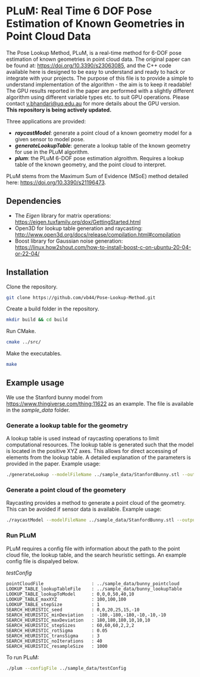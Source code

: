 # PLuM: Real Time 6 DOF Pose Estimation of Known Geometries in Point Cloud Data
<!-- About PLuM -->
The Pose Lookup Method, PLuM, is a real-time method for 6-DOF pose estimation of known geometries in point cloud data.
The original paper can be found at: https://doi.org/10.3390/s23063085, and the C++ code available here is designed to be easy to understand and ready to hack or integrate with your projects.
The purpose of this file is to provide a simple to understand implementation of the algorithm - the aim is to keep it readable!
The GPU results reported in the paper are performed with a slightly different algorithm using different variable types etc. to suit GPU operations. Please contact v.bhandari@uq.edu.au for more details about the GPU version.\
**This repository is being actively updated.**

<!-- The three applications. -->
Three applications are provided:
* ***raycastModel***: generate a point cloud of a known geometry model for a given sensor to model pose.
* ***generateLookupTable***: generate a lookup table of the known geometry for use in the PLuM algorithm.
* ***plum***: the PLuM 6-DOF pose estimation algroithm. Requires a lookup table of the known geometry, and the point cloud to interpret.

<!-- The Maximum Sum of Evidence (MSoE) methdo. -->
PLuM stems from the Maximum Sum of Evidence (MSoE) method detailed here: https://doi.org/10.3390/s21196473.

## Dependencies
* The *Eigen* library for matrix operations: https://eigen.tuxfamily.org/dox/GettingStarted.html
* Open3D for lookup table generation and raycasting: http://www.open3d.org/docs/release/compilation.html#compilation
* Boost library for Gaussian noise generation: https://linux.how2shout.com/how-to-install-boost-c-on-ubuntu-20-04-or-22-04/ 

## Installation
Clone the repository.
```bash
git clone https://github.com/vb44/Pose-Lookup-Method.git
```

Create a build folder in the repository.
```bash
mkdir build && cd build
```

Run CMake.
```bash
cmake ../src/
```

Make the executables.
```bash
make
```

## Example usage
We use the Stanford bunny model from https://www.thingiverse.com/thing:11622 as an example. The file is available in the *sample_data* folder.

### Generate a lookup table for the geometry
A lookup table is used instead of raycasting operations to limit computational resources.
The lookup table is generated such that the model is located in the positive XYZ axes.
This allows for direct accessing of elements from the lookup table.
A detailed explanation of the parameters is provided in the paper.
Example usage:
```bash
./generateLookup --modelFileName ../sample_data/StanfordBunny.stl --outputFileName ../sample_data/bunny_lookupTable --lookupToModel 0,0,0,50,40,10 --maxXYZ 100,100,100 --stepSize 1 --sigma 1
```

### Generate a point cloud of the geometery
Raycasting provides a method to generate a point cloud of the geometry.
This can be avoided if sensor data is available.
Example usage:
```bash
./raycastModel --modelFileName ../sample_data/StanfordBunny.stl --outputFileName ../sample_data/bunny_pointcloud --sensorToModel 0,0,30,30,20,-5 --headingRange -90,90,9 --elevationRange 0,90,4.5
```
### Run PLuM
PLuM requires a config file with information about the path to the point cloud file, the lookup table, and the search heuristic settings.
An example config file is dispalyed below. 

*testConfig*
```text
pointCloudFile                  : ../sample_data/bunny_pointcloud
LOOKUP_TABLE_lookupTableFile    : ../sample_data/bunny_lookupTable
LOOKUP_TABLE_lookupToModel      : 0,0,0,50,40,10
LOOKUP_TABLE_maxXYZ             : 100,100,100
LOOKUP_TABLE_stepSize           : 1
SEARCH_HEURISTIC_seed           : 0,0,20,25,15,-10
SEARCH_HEURISTIC_minDeviation   : -180,-180,-180,-10,-10,-10 
SEARCH_HEURISTIC_maxDeviation   : 180,180,180,10,10,10
SEARCH_HEURISTIC_stepSizes      : 60,60,60,2,2,2
SEARCH_HEURISTIC_rotSigma       : 0.05
SEARCH_HEURISTIC_transSigma     : 3
SEARCH_HEURISTIC_noIterations   : 40
SEARCH_HEURISTIC_resampleSize   : 1000
``` 
To run PLuM:
```bash
./plum --configFile ../sample_data/testConfig
```